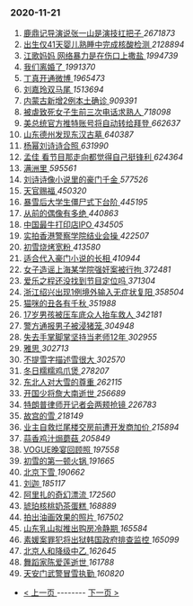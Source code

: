 ### 2020-11-21 
1. [ 鹿鼎记导演说张一山是演技扛把子 ](https://s.weibo.com/weibo?q=%E9%B9%BF%E9%BC%8E%E8%AE%B0%E5%AF%BC%E6%BC%94%E8%AF%B4%E5%BC%A0%E4%B8%80%E5%B1%B1%E6%98%AF%E6%BC%94%E6%8A%80%E6%89%9B%E6%8A%8A%E5%AD%90&Refer=top) *2671873*
1. [ 出生仅41天婴儿熟睡中完成核酸检测 ](https://s.weibo.com/weibo?q=%23%E5%87%BA%E7%94%9F%E4%BB%8541%E5%A4%A9%E5%A9%B4%E5%84%BF%E7%86%9F%E7%9D%A1%E4%B8%AD%E5%AE%8C%E6%88%90%E6%A0%B8%E9%85%B8%E6%A3%80%E6%B5%8B%23&Refer=top) *2128894*
1. [ 江歌妈妈 网络暴力是在伤口上撒盐 ](https://s.weibo.com/weibo?q=%E6%B1%9F%E6%AD%8C%E5%A6%88%E5%A6%88%20%E7%BD%91%E7%BB%9C%E6%9A%B4%E5%8A%9B%E6%98%AF%E5%9C%A8%E4%BC%A4%E5%8F%A3%E4%B8%8A%E6%92%92%E7%9B%90&Refer=top) *1994739*
1. [ 我们离婚了 ](https://s.weibo.com/weibo?q=%E6%88%91%E4%BB%AC%E7%A6%BB%E5%A9%9A%E4%BA%86&Refer=top) *1991370*
1. [ 丁真开通微博 ](https://s.weibo.com/weibo?q=%E4%B8%81%E7%9C%9F%E5%BC%80%E9%80%9A%E5%BE%AE%E5%8D%9A&Refer=top) *1965473*
1. [ 刘嘉玲双马尾 ](https://s.weibo.com/weibo?q=%23%E5%88%98%E5%98%89%E7%8E%B2%E5%8F%8C%E9%A9%AC%E5%B0%BE%23&Refer=top) *1513694*
1. [ 内蒙古新增2例本土确诊 ](https://s.weibo.com/weibo?q=%23%E5%86%85%E8%92%99%E5%8F%A4%E6%96%B0%E5%A2%9E2%E4%BE%8B%E6%9C%AC%E5%9C%9F%E7%A1%AE%E8%AF%8A%23&Refer=top) *909391*
1. [ 被虐致死女子生前三次电话求熟人 ](https://s.weibo.com/weibo?q=%23%E8%A2%AB%E8%99%90%E8%87%B4%E6%AD%BB%E5%A5%B3%E5%AD%90%E7%94%9F%E5%89%8D%E4%B8%89%E6%AC%A1%E7%94%B5%E8%AF%9D%E6%B1%82%E7%86%9F%E4%BA%BA%23&Refer=top) *718098*
1. [ 美总统官方推特账号将自动转给拜登 ](https://s.weibo.com/weibo?q=%23%E7%BE%8E%E6%80%BB%E7%BB%9F%E5%AE%98%E6%96%B9%E6%8E%A8%E7%89%B9%E8%B4%A6%E5%8F%B7%E5%B0%86%E8%87%AA%E5%8A%A8%E8%BD%AC%E7%BB%99%E6%8B%9C%E7%99%BB%23&Refer=top) *662637*
1. [ 山东德州发现东汉古墓 ](https://s.weibo.com/weibo?q=%23%E5%B1%B1%E4%B8%9C%E5%BE%B7%E5%B7%9E%E5%8F%91%E7%8E%B0%E4%B8%9C%E6%B1%89%E5%8F%A4%E5%A2%93%23&Refer=top) *640387*
1. [ 杨幂刘诗诗合照 ](https://s.weibo.com/weibo?q=%E6%9D%A8%E5%B9%82%E5%88%98%E8%AF%97%E8%AF%97%E5%90%88%E7%85%A7&Refer=top) *631990*
1. [ 孟佳 看节目那走向都觉得自己挺锋利 ](https://s.weibo.com/weibo?q=%E5%AD%9F%E4%BD%B3%20%E7%9C%8B%E8%8A%82%E7%9B%AE%E9%82%A3%E8%B5%B0%E5%90%91%E9%83%BD%E8%A7%89%E5%BE%97%E8%87%AA%E5%B7%B1%E6%8C%BA%E9%94%8B%E5%88%A9&Refer=top) *624364*
1. [ 满洲里 ](https://s.weibo.com/weibo?q=%E6%BB%A1%E6%B4%B2%E9%87%8C&Refer=top) *595561*
1. [ 刘诗诗像小说里的豪门千金 ](https://s.weibo.com/weibo?q=%23%E5%88%98%E8%AF%97%E8%AF%97%E5%83%8F%E5%B0%8F%E8%AF%B4%E9%87%8C%E7%9A%84%E8%B1%AA%E9%97%A8%E5%8D%83%E9%87%91%23&Refer=top) *577526*
1. [ 天官赐福 ](https://s.weibo.com/weibo?q=%E5%A4%A9%E5%AE%98%E8%B5%90%E7%A6%8F&Refer=top) *450320*
1. [ 暴雪后大学生僵尸式下台阶 ](https://s.weibo.com/weibo?q=%23%E6%9A%B4%E9%9B%AA%E5%90%8E%E5%A4%A7%E5%AD%A6%E7%94%9F%E5%83%B5%E5%B0%B8%E5%BC%8F%E4%B8%8B%E5%8F%B0%E9%98%B6%23&Refer=top) *445195*
1. [ 从前的偶像有多绝 ](https://s.weibo.com/weibo?q=%23%E4%BB%8E%E5%89%8D%E7%9A%84%E5%81%B6%E5%83%8F%E6%9C%89%E5%A4%9A%E7%BB%9D%23&Refer=top) *440863*
1. [ 中国最牛打印店IPO ](https://s.weibo.com/weibo?q=%E4%B8%AD%E5%9B%BD%E6%9C%80%E7%89%9B%E6%89%93%E5%8D%B0%E5%BA%97IPO&Refer=top) *434505*
1. [ 实拍香港警察学院结业会操 ](https://s.weibo.com/weibo?q=%E5%AE%9E%E6%8B%8D%E9%A6%99%E6%B8%AF%E8%AD%A6%E5%AF%9F%E5%AD%A6%E9%99%A2%E7%BB%93%E4%B8%9A%E4%BC%9A%E6%93%8D&Refer=top) *422507*
1. [ 初雪烧烤宽粉 ](https://s.weibo.com/weibo?q=%23%E5%88%9D%E9%9B%AA%E7%83%A7%E7%83%A4%E5%AE%BD%E7%B2%89%23&Refer=top) *413580*
1. [ 适合代入豪门小说的长相 ](https://s.weibo.com/weibo?q=%23%E9%80%82%E5%90%88%E4%BB%A3%E5%85%A5%E8%B1%AA%E9%97%A8%E5%B0%8F%E8%AF%B4%E7%9A%84%E9%95%BF%E7%9B%B8%23&Refer=top) *410944*
1. [ 女子造谣上海某学院强奸案被行拘 ](https://s.weibo.com/weibo?q=%23%E5%A5%B3%E5%AD%90%E9%80%A0%E8%B0%A3%E4%B8%8A%E6%B5%B7%E6%9F%90%E5%AD%A6%E9%99%A2%E5%BC%BA%E5%A5%B8%E6%A1%88%E8%A2%AB%E8%A1%8C%E6%8B%98%23&Refer=top) *372481*
1. [ 爱乐之程还没找到节目定位吗 ](https://s.weibo.com/weibo?q=%23%E7%88%B1%E4%B9%90%E4%B9%8B%E7%A8%8B%E8%BF%98%E6%B2%A1%E6%89%BE%E5%88%B0%E8%8A%82%E7%9B%AE%E5%AE%9A%E4%BD%8D%E5%90%97%23&Refer=top) *371304*
1. [ 浙江绍兴出现1例境外输入无症状复阳 ](https://s.weibo.com/weibo?q=%23%E6%B5%99%E6%B1%9F%E7%BB%8D%E5%85%B4%E5%87%BA%E7%8E%B01%E4%BE%8B%E5%A2%83%E5%A4%96%E8%BE%93%E5%85%A5%E6%97%A0%E7%97%87%E7%8A%B6%E5%A4%8D%E9%98%B3%23&Refer=top) *358504*
1. [ 猫咪的丑各有千秋 ](https://s.weibo.com/weibo?q=%23%E7%8C%AB%E5%92%AA%E7%9A%84%E4%B8%91%E5%90%84%E6%9C%89%E5%8D%83%E7%A7%8B%23&Refer=top) *351988*
1. [ 17岁男孩被压车底众人抬车救人 ](https://s.weibo.com/weibo?q=%2317%E5%B2%81%E7%94%B7%E5%AD%A9%E8%A2%AB%E5%8E%8B%E8%BD%A6%E5%BA%95%E4%BC%97%E4%BA%BA%E6%8A%AC%E8%BD%A6%E6%95%91%E4%BA%BA%23&Refer=top) *342181*
1. [ 警方通报男子被浸猪笼 ](https://s.weibo.com/weibo?q=%23%E8%AD%A6%E6%96%B9%E9%80%9A%E6%8A%A5%E7%94%B7%E5%AD%90%E8%A2%AB%E6%B5%B8%E7%8C%AA%E7%AC%BC%23&Refer=top) *304948*
1. [ 失去手掌脚掌坚持当老师12年 ](https://s.weibo.com/weibo?q=%E5%A4%B1%E5%8E%BB%E6%89%8B%E6%8E%8C%E8%84%9A%E6%8E%8C%E5%9D%9A%E6%8C%81%E5%BD%93%E8%80%81%E5%B8%8812%E5%B9%B4&Refer=top) *302955*
1. [ 雅思 ](https://s.weibo.com/weibo?q=%E9%9B%85%E6%80%9D&Refer=top) *302713*
1. [ 不提雪字描述雪很大 ](https://s.weibo.com/weibo?q=%23%E4%B8%8D%E6%8F%90%E9%9B%AA%E5%AD%97%E6%8F%8F%E8%BF%B0%E9%9B%AA%E5%BE%88%E5%A4%A7%23&Refer=top) *302570*
1. [ 冬日糯糯鸡爪煲 ](https://s.weibo.com/weibo?q=%23%E5%86%AC%E6%97%A5%E7%B3%AF%E7%B3%AF%E9%B8%A1%E7%88%AA%E7%85%B2%23&Refer=top) *278207*
1. [ 东北人对大雪的尊重 ](https://s.weibo.com/weibo?q=%23%E4%B8%9C%E5%8C%97%E4%BA%BA%E5%AF%B9%E5%A4%A7%E9%9B%AA%E7%9A%84%E5%B0%8A%E9%87%8D%23&Refer=top) *262115*
1. [ 开国少将詹大南逝世 ](https://s.weibo.com/weibo?q=%23%E5%BC%80%E5%9B%BD%E5%B0%91%E5%B0%86%E8%A9%B9%E5%A4%A7%E5%8D%97%E9%80%9D%E4%B8%96%23&Refer=top) *256689*
1. [ 特朗普律师开记者会两颊抢镜 ](https://s.weibo.com/weibo?q=%23%E7%89%B9%E6%9C%97%E6%99%AE%E5%BE%8B%E5%B8%88%E5%BC%80%E8%AE%B0%E8%80%85%E4%BC%9A%E4%B8%A4%E9%A2%8A%E6%8A%A2%E9%95%9C%23&Refer=top) *226783*
1. [ 故宫的雪 ](https://s.weibo.com/weibo?q=%E6%95%85%E5%AE%AB%E7%9A%84%E9%9B%AA&Refer=top) *218149*
1. [ 业主自救烂尾楼交房前遭开发商加价 ](https://s.weibo.com/weibo?q=%23%E4%B8%9A%E4%B8%BB%E8%87%AA%E6%95%91%E7%83%82%E5%B0%BE%E6%A5%BC%E4%BA%A4%E6%88%BF%E5%89%8D%E9%81%AD%E5%BC%80%E5%8F%91%E5%95%86%E5%8A%A0%E4%BB%B7%23&Refer=top) *215894*
1. [ 蒜香鸡汁焗蘑菇 ](https://s.weibo.com/weibo?q=%23%E8%92%9C%E9%A6%99%E9%B8%A1%E6%B1%81%E7%84%97%E8%98%91%E8%8F%87%23&Refer=top) *205849*
1. [ VOGUE晚宴回顾照 ](https://s.weibo.com/weibo?q=%23VOGUE%E6%99%9A%E5%AE%B4%E5%9B%9E%E9%A1%BE%E7%85%A7%23&Refer=top) *197558*
1. [ 初雪的第一顿火锅 ](https://s.weibo.com/weibo?q=%23%E5%88%9D%E9%9B%AA%E7%9A%84%E7%AC%AC%E4%B8%80%E9%A1%BF%E7%81%AB%E9%94%85%23&Refer=top) *191665*
1. [ 北京下雪 ](https://s.weibo.com/weibo?q=%E5%8C%97%E4%BA%AC%E4%B8%8B%E9%9B%AA&Refer=top) *190662*
1. [ 刘迦 ](https://s.weibo.com/weibo?q=%E5%88%98%E8%BF%A6&Refer=top) *185117*
1. [ 阿里扎的奇幻漂流 ](https://s.weibo.com/weibo?q=%E9%98%BF%E9%87%8C%E6%89%8E%E7%9A%84%E5%A5%87%E5%B9%BB%E6%BC%82%E6%B5%81&Refer=top) *172560*
1. [ 琥珀核桃奶茶蛋糕 ](https://s.weibo.com/weibo?q=%23%E7%90%A5%E7%8F%80%E6%A0%B8%E6%A1%83%E5%A5%B6%E8%8C%B6%E8%9B%8B%E7%B3%95%23&Refer=top) *168889*
1. [ 拍出油画效果的照片 ](https://s.weibo.com/weibo?q=%23%E6%8B%8D%E5%87%BA%E6%B2%B9%E7%94%BB%E6%95%88%E6%9E%9C%E7%9A%84%E7%85%A7%E7%89%87%23&Refer=top) *167502*
1. [ 山东乳山拟推出购房冷静期 ](https://s.weibo.com/weibo?q=%E5%B1%B1%E4%B8%9C%E4%B9%B3%E5%B1%B1%E6%8B%9F%E6%8E%A8%E5%87%BA%E8%B4%AD%E6%88%BF%E5%86%B7%E9%9D%99%E6%9C%9F&Refer=top) *165584*
1. [ 素媛案罪犯将出狱韩国政府排查监控 ](https://s.weibo.com/weibo?q=%23%E7%B4%A0%E5%AA%9B%E6%A1%88%E7%BD%AA%E7%8A%AF%E5%B0%86%E5%87%BA%E7%8B%B1%E9%9F%A9%E5%9B%BD%E6%94%BF%E5%BA%9C%E6%8E%92%E6%9F%A5%E7%9B%91%E6%8E%A7%23&Refer=top) *165099*
1. [ 北京人和降级中乙 ](https://s.weibo.com/weibo?q=%E5%8C%97%E4%BA%AC%E4%BA%BA%E5%92%8C%E9%99%8D%E7%BA%A7%E4%B8%AD%E4%B9%99&Refer=top) *162645*
1. [ 舞蹈家陈爱莲逝世 ](https://s.weibo.com/weibo?q=%E8%88%9E%E8%B9%88%E5%AE%B6%E9%99%88%E7%88%B1%E8%8E%B2%E9%80%9D%E4%B8%96&Refer=top) *161788*
1. [ 天安门武警冒雪执勤 ](https://s.weibo.com/weibo?q=%E5%A4%A9%E5%AE%89%E9%97%A8%E6%AD%A6%E8%AD%A6%E5%86%92%E9%9B%AA%E6%89%A7%E5%8B%A4&Refer=top) *160820* 

- [ < 上一页 ](https://github.com/able8/weibo-hot-record/blob/master/2020-11-20.md) -------- [ 下一页 > ](https://github.com/able8/weibo-hot-record/blob/master/2020-11-22.md)